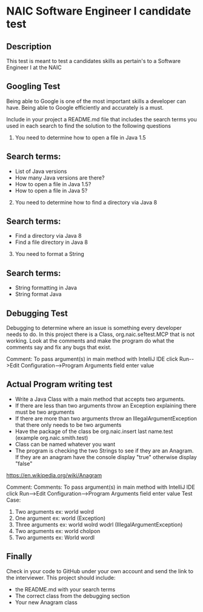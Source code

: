 # NAIC Software Engineer I candidate test

## Description
This test is meant to test a candidates skills as pertain's to a Software Engineer I at the NAIC

## Googling Test
Being able to Google is one of the most important skills a developer can have.  Being able to Google efficiently and 
accurately is a must.

Include in your project a README.md file that includes the search terms you used in each search to find the solution to
the following questions

1. You need to determine how to open a file in Java 1.5
## Search terms:
* List of Java versions
* How many Java versions are there?
* How to open a file in Java 1.5?
* How to open a file in Java 5?
2. You need to determine how to find a directory via Java 8
## Search terms:
* Find a directory via Java 8
* Find a file directory in Java 8
3. You need to format a String
## Search terms:
* String formatting in Java
* String format Java

## Debugging Test
Debugging to determine where an issue is something every developer needs to do.
In this project there is a Class, org.naic.se1test.MCP that is not working.  Look at the comments and make the program
do what the comments say and fix any bugs that exist.

Comment: To pass argument(s) in main method with IntelliJ IDE click Run-->Edit Configuration-->Program Arguments field enter value

## Actual Program  writing test
* Write a Java Class with a main method that accepts two arguments.
* If there are less than two arguments throw an Exception explaining there must be two arguments
* If there are more than two arguments throw an IllegalArgumentException that there only needs to be two arguments
* Have the package of the class be org.naic.insert last name.test (example org.naic.smith.test)
* Class can be named whatever you want
* The program is checking the two Strings to see if they are an Anagram.  If they are an anagram have the console 
display "true" otherwise display "false"

https://en.wikipedia.org/wiki/Anagram

Comment: Comments: To pass argument(s) in main method with IntelliJ IDE click Run-->Edit Configuration-->Program Arguments field enter value
Test Case:
1. Two arguments ex: world wolrd
2. One argument ex: world (Exception)
3. Three arguments ex: world wolrd wodrl (IllegalArgumentException)
4. Two arguments ex: world cholpon
5. Two arguments ex: World wordl

## Finally 
Check in your code to GitHub under your own account and send the link to the interviewer.
This project should include:
 * the README.md with your search terms
 * The correct class from the debugging section
 * Your new Anagram class
